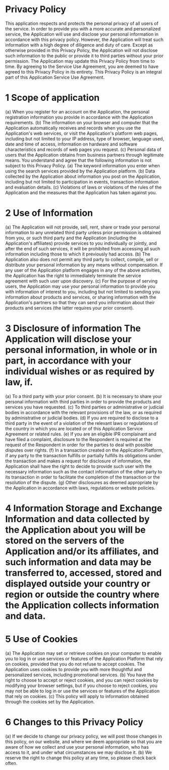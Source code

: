 
# Privacy Policy
This application respects and protects the personal privacy of all users of the service. In order to provide you with a more accurate and personalized service, the Application will use and disclose your personal information in accordance with this privacy policy. However, the Application will treat such information with a high degree of diligence and duty of care. Except as otherwise provided in this Privacy Policy, the Application will not disclose such information to the public or provide it to third parties without your prior permission. The Application may update this Privacy Policy from time to time. By agreeing to the Service Use Agreement, you are deemed to have agreed to this Privacy Policy in its entirety. This Privacy Policy is an integral part of this Application Service Use Agreement.
# 1 Scope of application
(a) When you register for an account on the Application, the personal registration information you provide in accordance with the Application requirements.
(b) The information on your browser and computer that the Application automatically receives and records when you use the Application's web services, or visit the Application's platform web pages, including but not limited to your IP address, type of browser, language used, date and time of access, information on hardware and software characteristics and records of web pages you request.
(c) Personal data of users that the Application obtains from business partners through legitimate means.
You understand and agree that the following information is not subject to this Privacy Policy.
(a) The keyword information you enter when using the search services provided by the Application platform.
(b) Data collected by the Application about information you post on the Application, including but not limited to participation in events, transaction information and evaluation details.
(c) Violations of laws or violations of the rules of the Application and the measures that the Application has taken against you.
# 2 Use of Information
(a) The Application will not provide, sell, rent, share or trade your personal information to any unrelated third party unless prior permission is obtained from you, or such third party and the Application (including the Application's affiliates) provide services to you individually or jointly, and after the end of such services, it will be prohibited from accessing all such information including those to which it previously had access.
(b) The Application also does not permit any third party to collect, compile, sell or distribute your personal information by any means without compensation. If any user of the Application platform engages in any of the above activities, the Application has the right to immediately terminate the service agreement with such user upon discovery.
(c) For the purpose of serving users, the Application may use your personal information to provide you with information of interest to you, including but not limited to sending you information about products and services, or sharing information with the Application's partners so that they can send you information about their products and services (the latter requires your prior consent).
# 3 Disclosure of information The Application will disclose your personal information, in whole or in part, in accordance with your individual wishes or as required by law, if.
(a) To a third party with your prior consent.
(b) It is necessary to share your personal information with third parties in order to provide the products and services you have requested.
(c) To third parties or administrative or judicial bodies in accordance with the relevant provisions of the law, or as required by administrative or judicial bodies.
(d) If you are required to disclose to a third party in the event of a violation of the relevant laws or regulations of the country in which you are located or of this Application Service Agreement or related rules.
(e) If you are an eligible IPR complainant and have filed a complaint, disclosure to the Respondent is required at the request of the Respondent in order for the parties to deal with possible disputes over rights.
(f) In a transaction created on the Application Platform, if any party to the transaction fulfills or partially fulfills its obligations under the transaction and makes a request for disclosure of information, the Application shall have the right to decide to provide such user with the necessary information such as the contact information of the other party to its transaction in order to facilitate the completion of the transaction or the resolution of the dispute.
(g) Other disclosures as deemed appropriate by the Application in accordance with laws, regulations or website policies.
# 4 Information Storage and Exchange Information and data collected by the Application about you will be stored on the servers of the Application and/or its affiliates, and such information and data may be transferred to, accessed, stored and displayed outside your country or region or outside the country where the Application collects information and data.
# 5 Use of Cookies
(a) The Application may set or retrieve cookies on your computer to enable you to log in or use services or features of the Application Platform that rely on cookies, provided that you do not refuse to accept cookies. The Application uses cookies to provide you with more thoughtful and personalized services, including promotional services.
(b) You have the right to choose to accept or reject cookies, and you can reject cookies by modifying your browser settings, but if you choose to reject cookies, you may not be able to log in or use the services or features of the Application that rely on cookies.
(c) This policy will apply to information obtained through the cookies set by the Application.

# 6 Changes to this Privacy Policy
(a) If we decide to change our privacy policy, we will post those changes in this policy, on our website, and where we deem appropriate so that you are aware of how we collect and use your personal information, who has access to it, and under what circumstances we may disclose it.
(b) We reserve the right to change this policy at any time, so please check back often.
